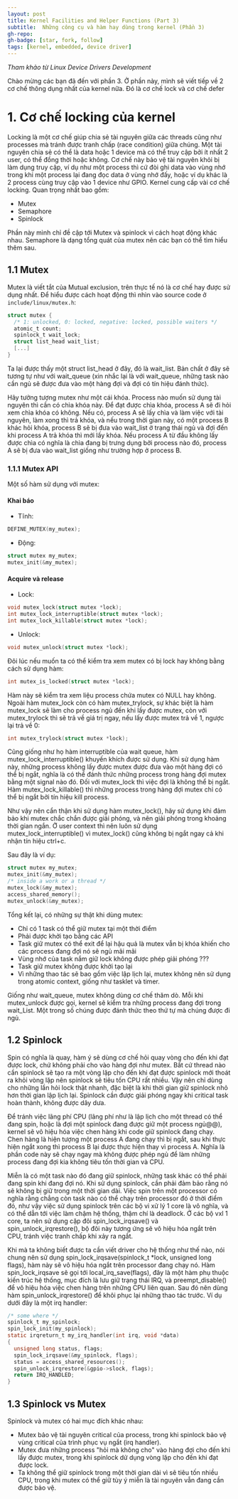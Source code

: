 ```yaml
---
layout: post
title: Kernel Facilities and Helper Functions (Part 3)  
subtitle:  Những công cụ và hàm hay dùng trong kernel (Phần 3)
gh-repo: 
gh-badge: [star, fork, follow]
tags: [kernel, embedded, device driver]
---
```


_Tham khảo từ Linux Device Drivers Development_

Chào mừng các bạn đã đến với phần 3. Ở phần này, mình sẽ viết tiếp về 2 cơ chế thông dụng nhất của kernel nữa. Đó là cơ chế lock và cơ chế defer

# 1. Cơ chế locking của kernel

Locking là một cơ chế giúp chia sẻ tài nguyên giữa các threads cũng như processes mà tránh được tranh chấp (race condition) giữa chúng. Một tài nguyên chia sẻ có thể là data hoặc 1 device mà có thể truy cập bởi ít nhất 2 user, có thể đồng thời hoặc không. Cơ chế này bảo vệ tài nguyên khỏi bị làm dụng truy cập, ví dụ như một process thì cứ đòi ghi data vào vùng nhớ trong khi một process lại đang đọc data ở vùng nhớ đấy, hoặc ví dụ khác là 2 process cùng truy cập vào 1 device như GPIO. Kernel cung cấp vài cơ chế locking. Quan trọng nhất bao gồm:
- Mutex
- Semaphore
- Spinlock

Phần này mình chỉ đề cập tới Mutex và spinlock vì cách hoạt động khác nhau. Semaphore là dạng tổng quát của mutex nên các bạn có thể tìm hiểu thêm sau.

## 1.1 Mutex
Mutex là viết tắt của Mutual exclusion, trên thực tế nó là cơ chế hay được sử dụng nhất. Để hiểu được cách hoạt động thì nhìn vào source code ở ```include/linux/mutex.h```:
```c
struct mutex {
  /* 1: unlocked, 0: locked, negative: locked, possible waiters */
  atomic_t count;
  spinlock_t wait_lock;
  struct list_head wait_list;
  [...]
}
```
Ta lại được thấy một struct list_head ở đây, đó là wait_list. Bản chất ở đây sẽ tương tự như với wait_queue (xin nhắc lại là với wait_queue, những task nào cần ngủ sẽ được đưa vào một hàng đợi và đợi có tín hiệu đánh thức).

Hãy tưởng tượng mutex như một cái khóa. Process nào muốn sử dụng tài nguyên thì cần có chìa khóa này. Để đạt được chìa khóa, process A sẽ đi hỏi xem chìa khóa có không. Nếu có, process A sẽ lấy chìa và làm việc với tài nguyên, làm xong thì trả khóa, và nếu trong thời gian này, có một process B khác hỏi khóa, process B sẽ bị đưa vào wait_list ở trạng thái ngủ và đợi đến khi process A trả khóa thì mới lấy khóa. Nếu process A từ đầu không lấy được chìa có nghĩa là chìa đang bị trưng dụng bởi process nào đó, process A sẽ bị đưa vào wait_list giống như trường hợp ở process B. 

### 1.1.1 Mutex API
Một số hàm sử dụng với mutex:

#### Khai báo
- Tĩnh:
```c
DEFINE_MUTEX(my_mutex);
```

- Động:
```c
struct mutex my_mutex;
mutex_init(&my_mutex);
```

#### Acquire và release
- Lock:
```c
void mutex_lock(struct mutex *lock);
int mutex_lock_interruptible(struct mutex *lock);
int mutex_lock_killable(struct mutex *lock);
```

- Unlock:
```c
void mutex_unlock(struct mutex *lock);
```

Đôi lúc nếu muốn ta có thể kiểm tra xem mutex có bị lock hay không bằng cách sử dụng hàm:
```c
int mutex_is_locked(struct mutex *lock);
```

Hàm này sẽ kiểm tra xem liệu process chứa mutex có NULL hay không. Ngoài hàm mutex_lock còn có hàm mutex_trylock, sự khác biệt là hàm mutex_lock sẽ làm cho process ngủ đến khi lấy được mutex, còn với mutex_trylock thì sẽ trả về giá trị ngay, nếu lấy được mutex trả về 1, ngược lại trả về 0:
```c
int mutex_trylock(struct mutex *lock);
```

Cũng giống như họ hàm interruptible của wait queue, hàm mutex_lock_interruptible() khuyến khích được sử dụng. Khi sử dụng hàm này, những process không lấy được mutex được đưa vào một hàng đợi có thể bị ngắt, nghĩa là có thể đánh thức những process trong hàng đợi mutex bằng một signal nào đó. Đối với mutex_lock thì việc đợi là không thể bị ngắt. Hàm mutex_lock_killable() thì những process trong hàng đợi mutex chỉ có thể bị ngắt bởi tín hiệu kill process.

Như vậy nên cẩn thận khi sử dụng hàm mutex_lock(), hãy sử dụng khi đảm bảo khi mutex chắc chắn được giải phóng, và nên giải phóng trong khoảng thời gian ngắn. Ở user context thì nên luôn sử dụng mutex_lock_interruptible() vì mutex_lock() cũng không bị ngắt ngay cả khi nhận tín hiệu ctrl+c.

Sau đây là ví dụ:
```c
struct mutex my_mutex;
mutex_init(&my_mutex);
/* inside a work or a thread */
mutex_lock(&my_mutex);
access_shared_memory();
mutex_unlock(&my_mutex);
```

Tổng kết lại, có những sự thật khi dùng mutex:
- Chỉ có 1 task có thể giữ mutex tại một thời điểm
- Phải được khởi tạo bằng các API
- Task giữ mutex có thể exit để lại hậu quả là mutex vẫn bị khóa khiến cho các process đang đợi nó sẽ ngủ mãi mãi
- Vùng nhớ của task nắm giữ lock không được phép giải phóng ??? 
- Task giữ mutex không được khởi tạo lại
- Vì những thao tác sẽ bao gồm việc lập lịch lại, mutex không nên sử dụng trong atomic context, giống như tasklet và timer.

Giống như wait_queue, mutex không dùng cơ chế thăm dò. Mỗi khi mutex_unlock được gọi, kernel sẽ kiểm tra những process đang đợi trong wait_List. Một trong số chúng được đánh thức theo thứ tự mà chúng được đi ngủ. 

## 1.2 Spinlock

Spin có nghĩa là quay, hàm ý sẽ dùng cơ chế hỏi quay vòng cho đến khi đạt được lock, chứ không phải cho vào hàng đợi như mutex.
Bất cứ thread nào cần spinlock sẽ tạo ra một vòng lặp cho đến khi đạt được spinlock mới thoát ra khỏi vòng lặp nên spinlock sẽ tiêu tốn CPU rất nhiều. Vậy nên chỉ dùng cho những lần hỏi lock thật nhanh, đặc biệt là khi thời gian giữ spinlock nhỏ hơn thời gian lập lịch lại. Spinlock cần được giải phóng ngay khi critical task hoàn thành, không được dây dưa.

Để tránh việc lãng phí CPU (lãng phí như là lập lịch cho một thread có thể đang spin, hoặc là đợi một spinlock đang được giữ một process ngủ@@), kernel sẽ vô hiệu hóa việc chen hàng khi code giữ spinlock đang chạy. Chen hàng là hiện tượng một process A đang chạy thì bị ngắt, sau khi thực hiện ngắt xong thì process B lại được thực hiện thay vì process A. Nghĩa là phần code này sẽ chạy ngay mà không được phép ngủ để làm những process đang đợi kia không tiêu tốn thời gian và CPU.

Miễn là có một task nào đó đang giữ spinlock, những task khác có thể phải đang spin khi đang đợi nó. Khi sử dụng spinlock, cần phải đảm bảo rằng nó sẽ không bị giữ trong một thời gian dài. Việc spin trên một processor có nghĩa rằng chẳng còn task nào có thể chạy trên processor đó ở thời điểm đó, như vậy việc sử dụng spinlock trên các bộ vi xử lý 1 core là vô nghĩa, và có thể dẫn tới việc làm chậm hệ thống, thậm chí là deadlock. Ở các bộ vxl 1 core, ta nên sử dụng cặp đôi 
spin_lock_irqsave() và spin_unlock_irqrestore(), bộ đôi này tương ứng sẽ vô hiệu hóa ngắt trên CPU, tránh việc tranh chấp khi xảy ra ngắt.

Khi mà ta không biết được ta cần viết driver  cho hệ thống như thế nào, nói chung nên sử dụng spin_lock_irqsave(spinlock_t *lock, unsigned long flags), hàm này sẽ vô hiệu hóa ngắt trên processor đang chạy nó. Hàm spin_lock_irqsave sẽ gọi tới local_irq_save(flags), đây là một hàm phụ thuộc kiến trúc hệ thống, mục đích là lưu giữ trạng thái IRQ, và preempt_disable() để vô hiệu hóa việc chen hàng trên những CPU liên quan. Sau đó nên dùng hàm spin_unlock_irqrestore() để khôi phục lại những thao tác trước. 
Ví dụ dưới đây là một irq handler:
```c
/* some where */
spinlock_t my_spinlock;
spin_lock_init(my_spinlock);
static irqreturn_t my_irq_handler(int irq, void *data)
{
  unsigned long status, flags;
  spin_lock_irqsave(&my_spinlock, flags);
  status = access_shared_resources();
  spin_unlock_irqrestore(&gpio->slock, flags);
  return IRQ_HANDLED;
}
```

## 1.3 Spinlock vs Mutex

Spinlock và mutex có hai mục đích khác nhau:
- Mutex bảo vệ tài nguyên critical của process, trong khi spinlock bảo vệ vùng critical của trình phục vụ ngắt (irq handler).
- Mutex đưa những process "hỏi mà không cho" vào hàng đợi cho đến khi lấy được mutex, trong khi spinlock dử dụng vòng lặp cho đến khi đạt được lock.
- Ta không thể giữ spinlock trong một thời gian dài vì sẽ tiêu tốn nhiều CPU, trong khi mutex có thể giữ tùy ý miễn là tài nguyên vẫn đang cần được bảo vệ.  
























